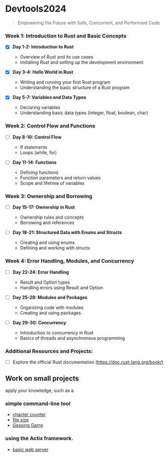 # Devtools2024

> Empowering the Future with Safe, Concurrent, and Performant Code

### Week 1: Introduction to Rust and Basic Concepts
- [x] **Day 1-2: Introduction to Rust**
  - Overview of Rust and its use cases
  - Installing Rust and setting up the development environment

- [x] **Day 3-4: Hello World in Rust**
  - Writing and running your first Rust program
  - Understanding the basic structure of a Rust program

- [x] **Day 5-7: Variables and Data Types**
  - Declaring variables
  - Understanding basic data types (integer, float, boolean, char)

### Week 2: Control Flow and Functions
- [ ] **Day 8-10: Control Flow**
  - If statements
  - Loops (while, for)

- [ ] **Day 11-14: Functions**
  - Defining functions
  - Function parameters and return values
  - Scope and lifetime of variables

### Week 3: Ownership and Borrowing
- [ ] **Day 15-17: Ownership in Rust**
  - Ownership rules and concepts
  - Borrowing and references

- [ ] **Day 18-21: Structured Data with Enums and Structs**
  - Creating and using enums
  - Defining and working with structs

### Week 4: Error Handling, Modules, and Concurrency
- [ ] **Day 22-24: Error Handling**
  - Result and Option types
  - Handling errors using Result and Option

- [ ] **Day 25-28: Modules and Packages**
  - Organizing code with modules
  - Creating and using packages

- [ ] **Day 29-30: Concurrency**
  - Introduction to concurrency in Rust
  - Basics of threads and asynchronous programming

### Additional Resources and Projects:
- [ ] Explore the official Rust documentation (https://doc.rust-lang.org/book/)

## Work on small projects 
apply your knowledge, such as a 

### simple command-line tool 
- [chacter counter](./mini_projects/count_char/)
- [file size](./mini_projects/count_file_size/)
- [Gessing Game](./mini_projects/gessing_game/)
### using the Actix framework.

- [basic web server](./Backend/Actix/server_basic/) 
